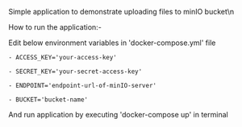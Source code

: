 Simple application to demonstrate uploading files to minIO bucket\n

How to run the application:- 

Edit below environment variables in 'docker-compose.yml' file

    - ACCESS_KEY='your-access-key'
    
    - SECRET_KEY='your-secret-access-key'
    
    - ENDPOINT='endpoint-url-of-minIO-server'
    
    - BUCKET='bucket-name'
    

And run application by executing 'docker-compose up' in terminal
